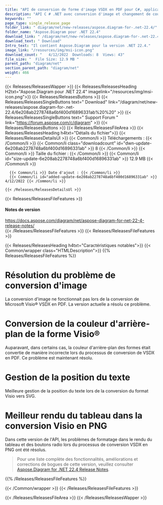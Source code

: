 ```yaml
---
title: "API de conversion de forme d'image VSDX en PDF pour C#, applications ASP.NET"
description: "API C # .NET avec conversion d'image et changement de couleur d'arrière-plan dans VSDX en PDF, position correcte du texte dans VSDX en SVG et rendu de table dans la conversion VSDX en PNG."
keywords: ""
page_type: single_release_page
folder_link: " diagram/net/new-releases/aspose.diagram-for-.net-22.4/"
folder_name: "Aspose.Diagram pour .NET 22.4"
download_link: " /diagram/net/new-releases/aspose.diagram-for-.net-22.4/6e208ab2278748a6bf400d16896331ab"
download_text: " Download"
Intro_text: "Il contient Aspose.Diagram pour la version .NET 22.4."
image_link: "/resources/img/msi-icon.png"
download_count: "   4/12/2022  Downloads: 8  Views: 43"
file_size: "  File Size: 12.9 MB "
parent_path: "diagram/net"
section_parent_path: "diagram/net"
weight: 466
---
```


{{< Releases/ReleasesWapper >}}
{{< Releases/ReleasesHeading H2txt="Aspose.Diagram pour .NET 22.4" imagelink="/resources/img/msi-icon.png">}}
{{< Releases/ReleasesButtons >}}
{{< Releases/ReleasesSingleButtons text=" Download" link="/diagram/net/new-releases/aspose.diagram-for-.net-22.4/6e208ab2278748a6bf400d16896331ab%20%20" >}}
{{< Releases/ReleasesSingleButtons text=" Support Forum " link="https://forum.aspose.com/c/diagram" >}}
{{< Releases/ReleasesButtons >}}
{{< Releases/ReleasesFileArea >}}
{{< Releases/ReleasesHeading h4txt="Détails du fichier">}}
{{< Releases/ReleasesDetailsUl >}}
{{< Common/li >}} Téléchargements : {{< /Common/li >}}
{{< Common/li class="downloadcount" id="dwn-update-6e208ab2278748a6bf400d16896331ab" >}} 8 {{< /Common/li >}}
{{< Common/li >}} Taille du fichier : {{< /Common/li >}}
{{< Common/li id="size-update-6e208ab2278748a6bf400d16896331ab" >}} 12.9 MB {{< /Common/li >}}

      {{< Common/li >}} Date d'ajout : {{< /Common/li >}}
      {{< Common/li id="added-update-6e208ab2278748a6bf400d16896331ab" >}} 4/12/2022 {{< /Common/li >}}

    {{< /Releases/ReleasesDetailsUl >}}

{{< Releases/ReleasesFileFeatures >}}
<h4>Notes de version</h4><div> <a href="https://docs.aspose.com/diagram/net/aspose-diagram-for-net-22-4-release-notes/">https://docs.aspose.com/diagram/net/aspose-diagram-for-net-22-4-release-notes/</a></div>
{{< /Releases/ReleasesFileFeatures >}}
{{< Releases/ReleasesFileFeatures >}}

{{< Releases/ReleasesHeading h4txt="Caractéristiques notables">}}
{{< Common/wrapper class="HTMLDescription">}}
{{% Releases/ReleasesFileFeatures %}}

# Résolution du problème de conversion d'image

La conversion d'image ne fonctionnait pas lors de la conversion de Microsoft Visio® VSDX en PDF. La version actuelle a résolu ce problème.

# Conversion de la couleur d'arrière-plan de la forme Visio®

Auparavant, dans certains cas, la couleur d'arrière-plan des formes était convertie de manière incorrecte lors du processus de conversion de VSDX en PDF. Ce problème est maintenant résolu.

# Gestion de la position du texte

Meilleure gestion de la position du texte lors de la conversion du format Visio vers SVG.

# Meilleur rendu du tableau dans la conversion Visio en PNG

Dans cette version de l'API, les problèmes de formatage dans le rendu du tableau et des boutons radio lors du processus de conversion VSDX en PNG ont été résolus.

> Pour une liste complète des fonctionnalités, améliorations et corrections de bogues de cette version, veuillez consulter [Aspose.Diagram for .NET 22.4 Release Notes](https://docs.aspose.com/diagram/net/aspose-diagram-for-net-22-4-release-notes/).

{{% /Releases/ReleasesFileFeatures %}}

{{< /Common/wrapper >}}
{{< /Releases/ReleasesFileFeatures >}}

{{< /Releases/ReleasesFileArea >}}
{{< /Releases/ReleasesWapper >}}

